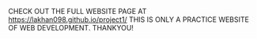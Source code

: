 CHECK OUT THE FULL WEBSITE PAGE AT https://lakhan098.github.io/project1/
THIS IS ONLY A PRACTICE WEBSITE OF WEB DEVELOPMENT.
THANKYOU!
